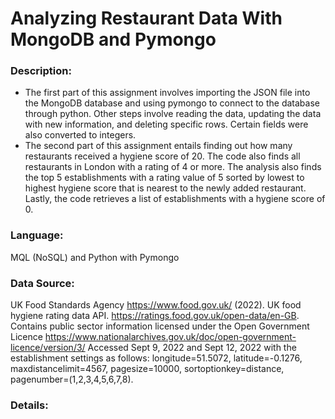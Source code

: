 # Analyzing Restaurant Data With MongoDB and Pymongo

### Description:
- The first part of this assignment involves importing the JSON file into the MongoDB database and using pymongo to connect to the database through python. Other steps involve reading the data, updating the data with new information, and deleting specific rows. Certain fields were also converted to integers.
- The second part of this assignment entails finding out how many restaurants received a hygiene score of 20. The code also finds all restaurants in London with a rating of 4 or more. The analysis also finds the top 5 establishments with a rating value of 5 sorted by lowest to highest hygiene score that is nearest to the newly added restaurant. Lastly, the code retrieves a list of establishments with a hygiene score of 0. 

### Language:
MQL (NoSQL) and Python with Pymongo

### Data Source:
UK Food Standards Agency https://www.food.gov.uk/ (2022). UK food hygiene rating data API. https://ratings.food.gov.uk/open-data/en-GB. Contains public sector information licensed under the Open Government Licence https://www.nationalarchives.gov.uk/doc/open-government-licence/version/3/
Accessed Sept 9, 2022 and Sept 12, 2022 with the establishment settings as follows: longitude=51.5072, latitude=-0.1276, maxdistancelimit=4567, pagesize=10000, sortoptionkey=distance, pagenumber=(1,2,3,4,5,6,7,8).

### Details:
